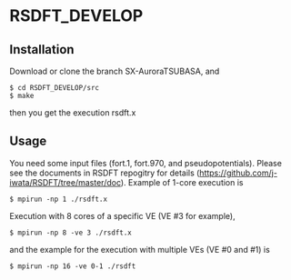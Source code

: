 # RSDFT_DEVELOP

## Installation
Download or clone the branch SX-AuroraTSUBASA, and
```
$ cd RSDFT_DEVELOP/src
$ make
```
then you get the execution rsdft.x

## Usage
You need some input files (fort.1, fort.970, and pseudopotentials). Please see the documents in RSDFT repogitry for details
(https://github.com/j-iwata/RSDFT/tree/master/doc). Example of 1-core execution is
```
$ mpirun -np 1 ./rsdft.x
```
Execution with 8 cores of a specific VE (VE #3 for example),
```
$ mpirun -np 8 -ve 3 ./rsdft.x
```
and the example for the execution with multiple VEs (VE #0 and #1) is
```
$ mpirun -np 16 -ve 0-1 ./rsdft
```

